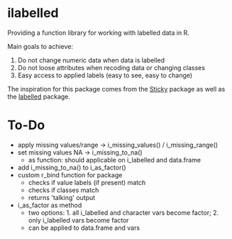 # ilabelled

Providing a function library for working with labelled data in R. 

Main goals to achieve:
  1. Do not change numeric data when data is labelled
  2. Do not loose attributes when recoding data or changing classes
  3. Easy access to applied labels (easy to see, easy to change)
  
The inspiration for this package comes from the [Sticky](https://github.com/cran/sticky) package as well as the [labelled](https://github.com/larmarange/labelled) package.

# To-Do

  - apply missing values/range -> i_missing_values() / i_missing_range()
  - set missing values NA -> i_missing_to_na()
    - as function: should applicable on i_labelled and data.frame
  - add i_missing_to_na() to i_as_factor()
  - custom r_bind function for package
    - checks if value labels (if present) match
    - checks if classes match
    - returns 'talking' output
  - i_as_factor as method
    - two options: 1. all i_labelled and character vars become factor; 2. only i_labelled vars become factor
    - can be applied to data.frame and vars
      

